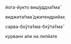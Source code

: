 йога-йукто виш́уддха̄тма̄

виджита̄тма̄ джитендрийах̣

сарва-бхӯта̄тма-бхӯта̄тма̄

курванн апи на липйате